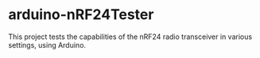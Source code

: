 # arduino-nRF24Tester
This project tests the capabilities of the nRF24 radio transceiver in various settings, using Arduino.
